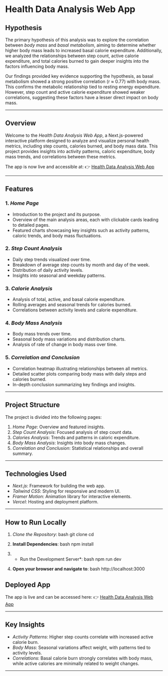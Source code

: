 # Health Data Analysis Web App

## Hypothesis

The primary hypothesis of this analysis was to explore the correlation between *body mass* and *basal metabolism*, aiming to determine whether higher body mass leads to increased basal calorie expenditure. Additionally, we analyzed the relationships between step count, active calorie expenditure, and total calories burned to gain deeper insights into the factors influencing body mass.

Our findings provided key evidence supporting the hypothesis, as basal metabolism showed a strong positive correlation (r ≈ 0.77) with body mass. This confirms the metabolic relationship tied to resting energy expenditure. However, step count and active calorie expenditure showed weaker correlations, suggesting these factors have a lesser direct impact on body mass.

---

## Overview

Welcome to the *Health Data Analysis Web App*, a Next.js-powered interactive platform designed to analyze and visualize personal health metrics, including step counts, calories burned, and body mass data. This project provides insights into activity patterns, caloric expenditure, body mass trends, and correlations between these metrics.

The app is now live and accessible at:
👉 [Health Data Analysis Web App](https://dsa-210-fall-2024-project-mlce.vercel.app/)

---

## Features

### 1. *Home Page*
- Introduction to the project and its purpose.
- Overview of the main analysis areas, each with clickable cards leading to detailed pages.
- Featured charts showcasing key insights such as activity patterns, caloric trends, and body mass fluctuations.

### 2. *Step Count Analysis*
- Daily step trends visualized over time.
- Breakdown of average step counts by month and day of the week.
- Distribution of daily activity levels.
- Insights into seasonal and weekday patterns.

### 3. *Calorie Analysis*
- Analysis of total, active, and basal calorie expenditure.
- Rolling averages and seasonal trends for calories burned.
- Correlations between activity levels and calorie expenditure.

### 4. *Body Mass Analysis*
- Body mass trends over time.
- Seasonal body mass variations and distribution charts.
- Analysis of rate of change in body mass over time.

### 5. *Correlation and Conclusion*
- Correlation heatmap illustrating relationships between all metrics.
- Detailed scatter plots comparing body mass with daily steps and calories burned.
- In-depth conclusion summarizing key findings and insights.

---

## Project Structure

The project is divided into the following pages:

1. *Home Page*: Overview and featured insights.
2. *Step Count Analysis*: Focused analysis of step count data.
3. *Calories Analysis*: Trends and patterns in caloric expenditure.
4. *Body Mass Analysis*: Insights into body mass changes.
5. *Correlation and Conclusion*: Statistical relationships and overall summary.

---

## Technologies Used

- *Next.js*: Framework for building the web app.
- *Tailwind CSS*: Styling for responsive and modern UI.
- *Framer Motion*: Animation library for interactive elements.
- *Vercel*: Hosting and deployment platform.

---

## How to Run Locally

1. *Clone the Repository*:
   bash
   git clone <repository-url>
   cd <repository-folder>

2. **Install Dependencies**:
   bash
   npm install

3. *	Run the Development Server*:
   bash
npm run dev

4. **Open your browser and navigate to**:
   bash
http://localhost:3000

## Deployed App

The app is live and can be accessed here:
👉 [Health Data Analysis Web App](https://dsa-210-fall-2024-project-mlce.vercel.app/)

---

## Key Insights

- *Activity Patterns*: Higher step counts correlate with increased active calorie burn.
- *Body Mass*: Seasonal variations affect weight, with patterns tied to activity levels.
- *Correlations*: Basal calorie burn strongly correlates with body mass, while active calories are minimally related to weight changes.


---
